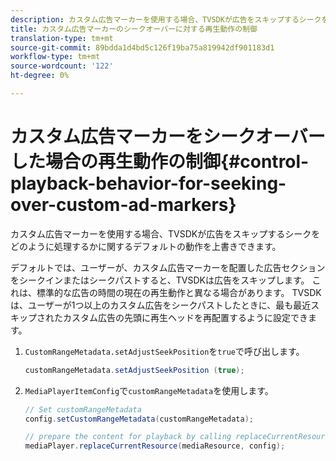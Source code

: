```yaml
---
description: カスタム広告マーカーを使用する場合、TVSDKが広告をスキップするシークをどのように処理するかに関するデフォルトの動作を上書きできます。
title: カスタム広告マーカーのシークオーバーに対する再生動作の制御
translation-type: tm+mt
source-git-commit: 89bdda1d4bd5c126f19ba75a819942df901183d1
workflow-type: tm+mt
source-wordcount: '122'
ht-degree: 0%

---
```



# カスタム広告マーカーをシークオーバーした場合の再生動作の制御{#control-playback-behavior-for-seeking-over-custom-ad-markers}

カスタム広告マーカーを使用する場合、TVSDKが広告をスキップするシークをどのように処理するかに関するデフォルトの動作を上書きできます。

デフォルトでは、ユーザーが、カスタム広告マーカーを配置した広告セクションをシークインまたはシークパストすると、TVSDKは広告をスキップします。 これは、標準的な広告の時間の現在の再生動作と異なる場合があります。 TVSDKは、ユーザーが1つ以上のカスタム広告をシークパストしたときに、最も最近スキップされたカスタム広告の先頭に再生ヘッドを再配置するように設定できます。

1. `CustomRangeMetadata.setAdjustSeekPosition`を`true`で呼び出します。

   ```java
   customRangeMetadata.setAdjustSeekPosition (true);
   ```

1. `MediaPlayerItemConfig`で`customRangeMetadata`を使用します。

   ```java
   // Set customRangeMetadata 
   config.setCustomRangeMetadata(customRangeMetadata); 
   
   // prepare the content for playback by calling replaceCurrentResource 
   mediaPlayer.replaceCurrentResource(mediaResource, config); 
   ```
